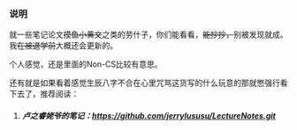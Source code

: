 ### 说明

就一些笔记论文~~摸鱼小黄文~~之类的劳什子，你们能看看，~~能抄抄，~~别被发现就成。我~~在被退学前~~大概还会更新的。

个人感觉，还是里面的Non-CS比较有意思。

还有就是如果看着感觉生辰八字不合在心里咒骂这货写的什么玩意的那就憋强行看下去了，推荐阅读：

1. ##### 卢之睿姥爷的笔记：https://github.com/jerrylususu/LectureNotes.git

